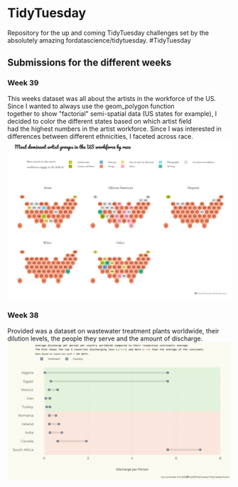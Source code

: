 # TidyTuesday
Repository for the up and coming TidyTuesday challenges set by the absolutely amazing fordatascience/tidytuesday. #TidyTuesday

## Submissions for the different weeks

### Week 39
This weeks dataset was all about the artists in the workforce of the US. Since I wanted to always use the geom_polygon function <br>
together to show "factorial" semi-spatial data (US states for example), I decided to color the different states based on which artist field <br>
had the highest numbers in the artist workforce. Since I was interested in differences between different ethnicities, I faceted across race.
![](2022/Week_39/hexamap.png)

### Week 38
Provided was a dataset on wastewater treatment plants worldwide, their dilution levels, the people they serve and the amount of discharge.
![](2022/Week_38/TidyTuesday_Week38.jpg)

